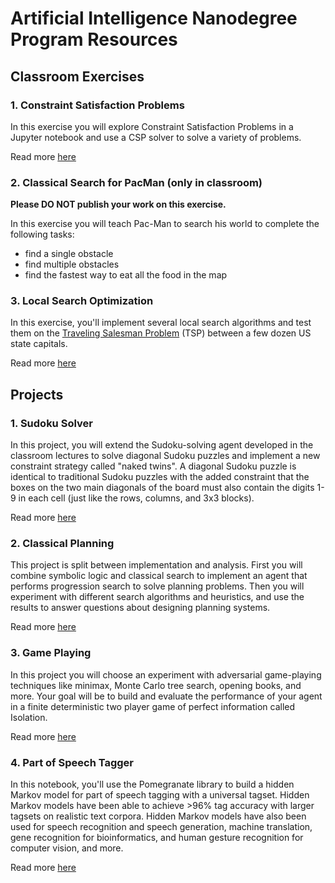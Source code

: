 # Artificial Intelligence Nanodegree Program Resources

## Classroom Exercises

### 1. Constraint Satisfaction Problems
In this exercise you will explore Constraint Satisfaction Problems in a Jupyter notebook and use a CSP solver to solve a variety of problems.

Read more [here](/001%20-%20Foundations%20of%20AI/007%20-%20Constraint%20Satisfaction%20Problems)


### 2. Classical Search for PacMan (only in classroom)

**Please DO NOT publish your work on this exercise.**

In this exercise you will teach Pac-Man to search his world to complete the following tasks:
* find a single obstacle
* find multiple obstacles
* find the fastest way to eat all the food in the map


### 3. Local Search Optimization

In this exercise, you'll implement several local search algorithms and test them on the [Traveling Salesman Problem](https://en.wikipedia.org/wiki/Travelling_salesman_problem) (TSP) between a few dozen US state capitals.

Read more [here](/001%20-%20Foundations%20of%20AI/006%20-%20Simulated%20Annealing)


## Projects

### 1. Sudoku Solver
In this project, you will extend the Sudoku-solving agent developed in the classroom lectures to solve diagonal Sudoku puzzles and implement a new constraint strategy called "naked twins". A diagonal Sudoku puzzle is identical to traditional Sudoku puzzles with the added constraint that the boxes on the two main diagonals of the board must also contain the digits 1-9 in each cell (just like the rows, columns, and 3x3 blocks).

Read more [here](/001%20-%20Foundations%20of%20AI/002%20-%20Solving%20a%20Sudoku%20with%20AI)


### 2. Classical Planning
This project is split between implementation and analysis. First you will combine symbolic logic and classical search to implement an agent that performs progression search to solve planning problems. Then you will experiment with different search algorithms and heuristics, and use the results to answer questions about designing planning systems.

Read more [here](/001%20-%20Foundations%20of%20AI/008%20-%20Implement%20a%20Planning%20Search)


### 3. Game Playing
In this project you will choose an experiment with adversarial game-playing techniques like minimax, Monte Carlo tree search, opening books, and more. Your goal will be to build and evaluate the performance of your agent in a finite deterministic two player game of perfect information called Isolation.

Read more [here](/001%20-%20Foundations%20of%20AI/004%20-%20Build%20an%20Adversarial%20Search%20Agent)


### 4. Part of Speech Tagger

In this notebook, you'll use the Pomegranate library to build a hidden Markov model for part of speech tagging with a universal tagset. Hidden Markov models have been able to achieve >96% tag accuracy with larger tagsets on realistic text corpora. Hidden Markov models have also been used for speech recognition and speech generation, machine translation, gene recognition for bioinformatics, and human gesture recognition for computer vision, and more.

Read more [here](/001%20-%20Foundations%20of%20AI/009%20-%20Building%20a%20Sign%20Language%20Recogniser)
